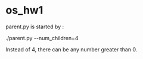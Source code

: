 # os_hw1

parent.py is started by : 

./parent.py --num_children=4

Instead of 4, there can be any number greater than 0.


